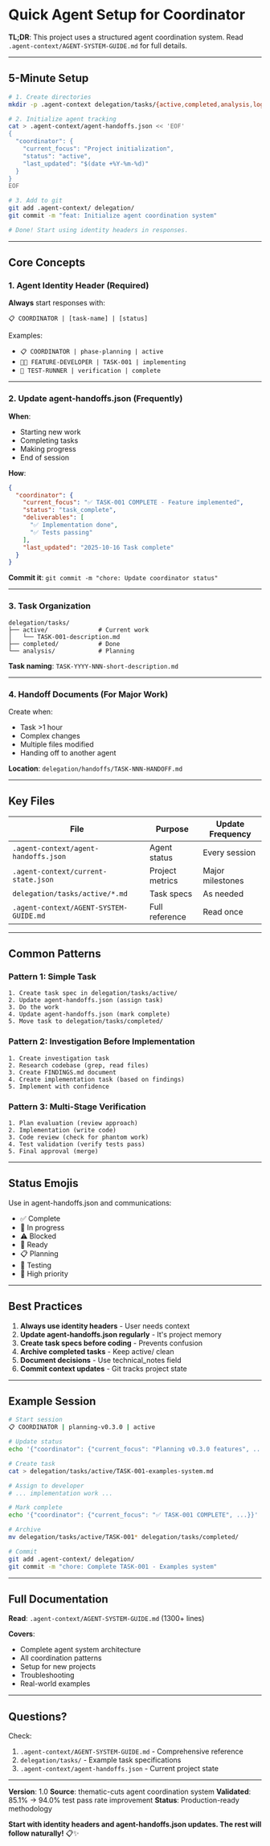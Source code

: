 # Quick Agent Setup for Coordinator

**TL;DR**: This project uses a structured agent coordination system. Read `.agent-context/AGENT-SYSTEM-GUIDE.md` for full details.

---

## 5-Minute Setup

```bash
# 1. Create directories
mkdir -p .agent-context delegation/tasks/{active,completed,analysis,logs}

# 2. Initialize agent tracking
cat > .agent-context/agent-handoffs.json << 'EOF'
{
  "coordinator": {
    "current_focus": "Project initialization",
    "status": "active",
    "last_updated": "$(date +%Y-%m-%d)"
  }
}
EOF

# 3. Add to git
git add .agent-context/ delegation/
git commit -m "feat: Initialize agent coordination system"

# Done! Start using identity headers in responses.
```

---

## Core Concepts

### 1. Agent Identity Header (Required)

**Always** start responses with:
```
📋 COORDINATOR | [task-name] | [status]
```

Examples:
- `📋 COORDINATOR | phase-planning | active`
- `👨‍💻 FEATURE-DEVELOPER | TASK-001 | implementing`
- `🧪 TEST-RUNNER | verification | complete`

---

### 2. Update agent-handoffs.json (Frequently)

**When**:
- Starting new work
- Completing tasks
- Making progress
- End of session

**How**:
```json
{
  "coordinator": {
    "current_focus": "✅ TASK-001 COMPLETE - Feature implemented",
    "status": "task_complete",
    "deliverables": [
      "✅ Implementation done",
      "✅ Tests passing"
    ],
    "last_updated": "2025-10-16 Task complete"
  }
}
```

**Commit it**: `git commit -m "chore: Update coordinator status"`

---

### 3. Task Organization

```
delegation/tasks/
├── active/              # Current work
│   └── TASK-001-description.md
├── completed/           # Done
└── analysis/            # Planning
```

**Task naming**: `TASK-YYYY-NNN-short-description.md`

---

### 4. Handoff Documents (For Major Work)

Create when:
- Task >1 hour
- Complex changes
- Multiple files modified
- Handing off to another agent

**Location**: `delegation/handoffs/TASK-NNN-HANDOFF.md`

---

## Key Files

| File | Purpose | Update Frequency |
|------|---------|------------------|
| `.agent-context/agent-handoffs.json` | Agent status | Every session |
| `.agent-context/current-state.json` | Project metrics | Major milestones |
| `delegation/tasks/active/*.md` | Task specs | As needed |
| `.agent-context/AGENT-SYSTEM-GUIDE.md` | Full reference | Read once |

---

## Common Patterns

### Pattern 1: Simple Task

```
1. Create task spec in delegation/tasks/active/
2. Update agent-handoffs.json (assign task)
3. Do the work
4. Update agent-handoffs.json (mark complete)
5. Move task to delegation/tasks/completed/
```

### Pattern 2: Investigation Before Implementation

```
1. Create investigation task
2. Research codebase (grep, read files)
3. Create FINDINGS.md document
4. Create implementation task (based on findings)
5. Implement with confidence
```

### Pattern 3: Multi-Stage Verification

```
1. Plan evaluation (review approach)
2. Implementation (write code)
3. Code review (check for phantom work)
4. Test validation (verify tests pass)
5. Final approval (merge)
```

---

## Status Emojis

Use in agent-handoffs.json and communications:

- ✅ Complete
- 🔄 In progress
- ⚠️ Blocked
- 🚀 Ready
- 📋 Planning
- 🧪 Testing
- 🎯 High priority

---

## Best Practices

1. **Always use identity headers** - User needs context
2. **Update agent-handoffs.json regularly** - It's project memory
3. **Create task specs before coding** - Prevents confusion
4. **Archive completed tasks** - Keep active/ clean
5. **Document decisions** - Use technical_notes field
6. **Commit context updates** - Git tracks project state

---

## Example Session

```bash
# Start session
📋 COORDINATOR | planning-v0.3.0 | active

# Update status
echo '{"coordinator": {"current_focus": "Planning v0.3.0 features", ...}}' > .agent-context/agent-handoffs.json

# Create task
cat > delegation/tasks/active/TASK-001-examples-system.md

# Assign to developer
# ... implementation work ...

# Mark complete
echo '{"coordinator": {"current_focus": "✅ TASK-001 COMPLETE", ...}}' > .agent-context/agent-handoffs.json

# Archive
mv delegation/tasks/active/TASK-001* delegation/tasks/completed/

# Commit
git add .agent-context/ delegation/
git commit -m "chore: Complete TASK-001 - Examples system"
```

---

## Full Documentation

**Read**: `.agent-context/AGENT-SYSTEM-GUIDE.md` (1300+ lines)

**Covers**:
- Complete agent system architecture
- All coordination patterns
- Setup for new projects
- Troubleshooting
- Real-world examples

---

## Questions?

Check:
1. `.agent-context/AGENT-SYSTEM-GUIDE.md` - Comprehensive reference
2. `delegation/tasks/` - Example task specifications
3. `.agent-context/agent-handoffs.json` - Current project state

---

**Version**: 1.0
**Source**: thematic-cuts agent coordination system
**Validated**: 85.1% → 94.0% test pass rate improvement
**Status**: Production-ready methodology

**Start with identity headers and agent-handoffs.json updates. The rest will follow naturally!** 📋✨
